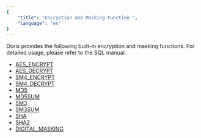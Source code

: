 ```yaml
---
{
    "title": "Encryption and Masking Function ",
    "language": "en"
}
---
```


<!-- 
Licensed to the Apache Software Foundation (ASF) under one
or more contributor license agreements.  See the NOTICE file
distributed with this work for additional information
regarding copyright ownership.  The ASF licenses this file
to you under the Apache License, Version 2.0 (the
"License"); you may not use this file except in compliance
with the License.  You may obtain a copy of the License at

  http://www.apache.org/licenses/LICENSE-2.0

Unless required by applicable law or agreed to in writing,
software distributed under the License is distributed on an
"AS IS" BASIS, WITHOUT WARRANTIES OR CONDITIONS OF ANY
KIND, either express or implied.  See the License for the
specific language governing permissions and limitations
under the License.
-->

Doris provides the following built-in encryption and masking functions. For detailed usage, please refer to the SQL manual.

- [AES_ENCRYPT](../../sql-manual/sql-functions/scalar-functions/encrypt-digest-functions/aes-encrypt)
- [AES_DECRYPT](../../sql-manual/sql-functions/scalar-functions/encrypt-digest-functions/aes-decrypt)
- [SM4_ENCRYPT](../../sql-manual/sql-functions/scalar-functions/encrypt-digest-functions/sm4-encrypt)
- [SM4_DECRYPT](../../sql-manual/sql-functions/scalar-functions/encrypt-digest-functions/sm4-decrypt)
- [MD5](../../sql-manual/sql-functions/scalar-functions/encrypt-digest-functions/md5)
- [MD5SUM](../../sql-manual/sql-functions/scalar-functions/encrypt-digest-functions/md5sum)
- [SM3](../../sql-manual/sql-functions/scalar-functions/encrypt-digest-functions/sm3)
- [SM3SUM](../../sql-manual/sql-functions/scalar-functions/encrypt-digest-functions/sm3sum)
- [SHA](../../sql-manual/sql-functions/scalar-functions/encrypt-digest-functions/sha)
- [SHA2](../../sql-manual/sql-functions/scalar-functions/encrypt-digest-functions/sha2)
- [DIGITAL_MASKING](../../sql-manual/sql-functions/scalar-functions/string-functions/digital-masking)

